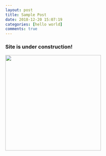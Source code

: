 ```yaml
---
layout: post
title: Sample Post
date: 2018-12-20 15:07:19
categories: [hello world]
comments: true
---
```


### Site is under construction!

<img src="https://c.pxhere.com/photos/1e/c9/white_male_3d_model_isolated_3d_model_full_body_white_free_image-1175232.jpg!d" width="300" height="300" />

